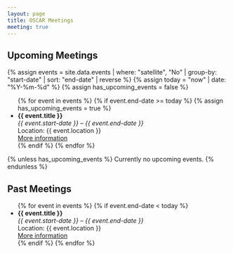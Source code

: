 ```yaml
---
layout: page
title: OSCAR Meetings
meeting: true
---
```


## Upcoming Meetings

{% assign events = site.data.events | where: "satellite", "No" | group-by: "start-date" | sort: "end-date" | reverse %}
{% assign today = "now" | date: "%Y-%m-%d" %}
{% assign has_upcoming_events = false %}

<ul>
{% for event in events %}
  {% if event.end-date >= today %}
    {% assign has_upcoming_events = true %}
    <li>
      <strong>{{ event.title }}</strong><br>
      <em>{{ event.start-date }} – {{ event.end-date }}</em><br>
      Location: {{ event.location }}<br>
      <a href="{{ event.website }}" target="_blank">More information</a>
    </li>
  {% endif %}
{% endfor %}
</ul>

{% unless has_upcoming_events %}
Currently no upcoming events.
{% endunless %}


## Past Meetings

<ul>
{% for event in events %}
  {% if event.end-date < today %}
    <li>
      <strong>{{ event.title }}</strong><br>
      <em>{{ event.start-date }} – {{ event.end-date }}</em><br>
      Location: {{ event.location }}<br>
      <a href="{{ event.website }}" target="_blank">More information</a>
    </li>
  {% endif %}
{% endfor %}
</ul>
